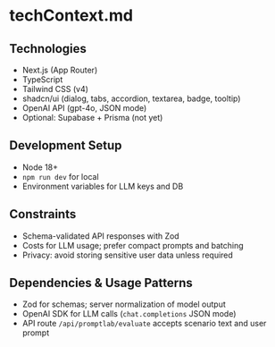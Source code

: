 # techContext.md

## Technologies
- Next.js (App Router)
- TypeScript
- Tailwind CSS (v4)
- shadcn/ui (dialog, tabs, accordion, textarea, badge, tooltip)
- OpenAI API (gpt-4o, JSON mode)
- Optional: Supabase + Prisma (not yet)

## Development Setup
- Node 18+
- `npm run dev` for local
- Environment variables for LLM keys and DB

## Constraints
- Schema-validated API responses with Zod
- Costs for LLM usage; prefer compact prompts and batching
- Privacy: avoid storing sensitive user data unless required

## Dependencies & Usage Patterns
- Zod for schemas; server normalization of model output
- OpenAI SDK for LLM calls (`chat.completions` JSON mode)
- API route `/api/promptlab/evaluate` accepts scenario text and user prompt
